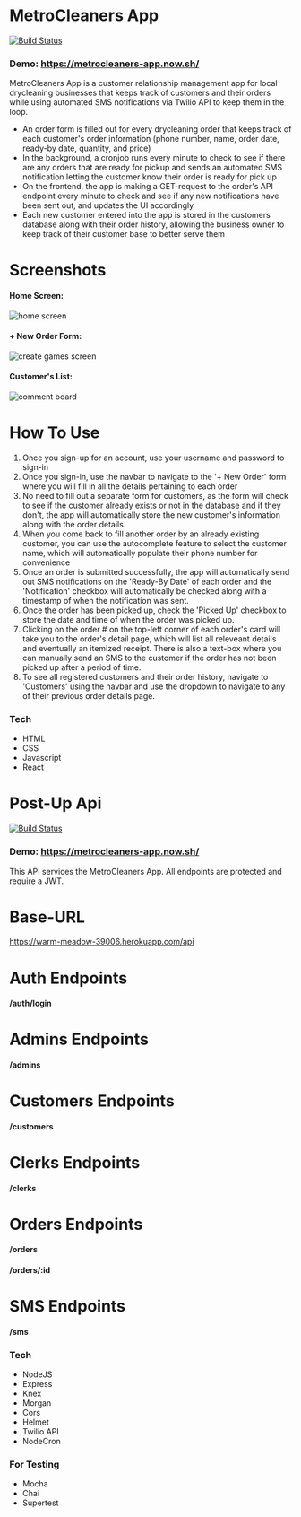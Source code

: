 # MetroCleaners App

[![Build Status](https://travis-ci.org/joemccann/dillinger.svg?branch=master)](https://travis-ci.org/joemccann/dillinger)

### Demo: https://metrocleaners-app.now.sh/

MetroCleaners App is a customer relationship management app for local drycleaning businesses that keeps track of customers and their orders while using automated SMS notifications via Twilio API to keep them in the loop.

- An order form is filled out for every drycleaning order that keeps track of each customer's order information (phone number, name, order date, ready-by date, quantity, and price)
- In the background, a cronjob runs every minute to check to see if there are any orders that are ready for pickup and sends an automated SMS notification letting the customer know their order is ready for pick up
- On the frontend, the app is making a GET-request to the order's API endpoint every minute to check and see if any new notifications have been sent out, and updates the UI accordingly
- Each new customer entered into the app is stored in the customers database along with their order history, allowing the business owner to keep track of their customer base to better serve them

# Screenshots

#### Home Screen:

![home screen](../metrocleaners-client/src/Landing/images/mc-homescreen.png)

#### + New Order Form:

![create games screen](../metrocleaners-client/src/Landing/images/mc-orderform.png)

#### Customer's List:

![comment board](../metrocleaners-client/src/Landing/images/mc-customers.png)

# How To Use

1. Once you sign-up for an account, use your username and password to sign-in
2. Once you sign-in, use the navbar to navigate to the '+ New Order' form where you will fill in all the details pertaining to each order
3. No need to fill out a separate form for customers, as the form will check to see if the customer already exists or not in the database and if they don't, the app will automatically store the new customer's information along with the order details.
4. When you come back to fill another order by an already existing customer, you can use the autocomplete feature to select the customer name, which will automatically populate their phone number for convenience
5. Once an order is submitted successfully, the app will automatically send out SMS notifications on the 'Ready-By Date' of each order and the 'Notification' checkbox will automatically be checked along with a timestamp of when the notification was sent.
6. Once the order has been picked up, check the 'Picked Up' checkbox to store the date and time of when the order was picked up.
7. Clicking on the order # on the top-left corner of each order's card will take you to the order's detail page, which will list all releveant details and eventually an itemized receipt. There is also a text-box where you can manually send an SMS to the customer if the order has not been picked up after a period of time.
8. To see all registered customers and their order history, navigate to 'Customers' using the navbar and use the dropdown to navigate to any of their previous order details page.

### Tech

- HTML
- CSS
- Javascript
- React

# Post-Up Api

[![Build Status](https://travis-ci.org/joemccann/dillinger.svg?branch=master)](https://travis-ci.org/joemccann/dillinger)

### Demo: https://metrocleaners-app.now.sh/

This API services the MetroCleaners App. All endpoints are protected and require a JWT.

# Base-URL

https://warm-meadow-39006.herokuapp.com/api

# Auth Endpoints

#### /auth/login

# Admins Endpoints

#### /admins

# Customers Endpoints

#### /customers

# Clerks Endpoints

#### /clerks

# Orders Endpoints

#### /orders

#### /orders/:id

# SMS Endpoints

#### /sms

### Tech

- NodeJS
- Express
- Knex
- Morgan
- Cors
- Helmet
- Twilio API
- NodeCron

### For Testing

- Mocha
- Chai
- Supertest
